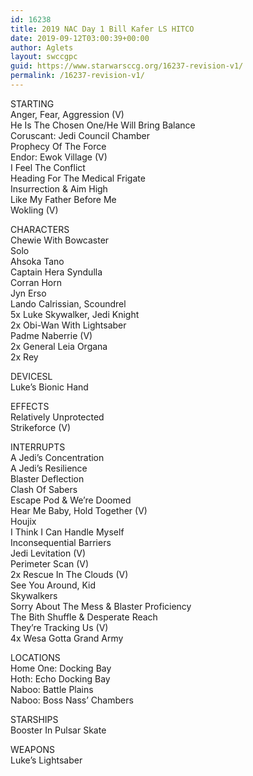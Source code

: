 ```yaml
---
id: 16238
title: 2019 NAC Day 1 Bill Kafer LS HITCO
date: 2019-09-12T03:00:39+00:00
author: Aglets
layout: swccgpc
guid: https://www.starwarsccg.org/16237-revision-v1/
permalink: /16237-revision-v1/
---
```

STARTING  
Anger, Fear, Aggression (V)  
He Is The Chosen One/He Will Bring Balance  
Coruscant: Jedi Council Chamber  
Prophecy Of The Force  
Endor: Ewok Village (V)  
I Feel The Conflict  
Heading For The Medical Frigate  
Insurrection & Aim High  
Like My Father Before Me  
Wokling (V)

CHARACTERS  
Chewie With Bowcaster  
Solo  
Ahsoka Tano  
Captain Hera Syndulla  
Corran Horn  
Jyn Erso  
Lando Calrissian, Scoundrel  
5x Luke Skywalker, Jedi Knight  
2x Obi-Wan With Lightsaber  
Padme Naberrie (V)  
2x General Leia Organa  
2x Rey

DEVICESL  
Luke&#8217;s Bionic Hand

EFFECTS  
Relatively Unprotected  
Strikeforce (V)

INTERRUPTS  
A Jedi&#8217;s Concentration  
A Jedi&#8217;s Resilience  
Blaster Deflection  
Clash Of Sabers  
Escape Pod & We&#8217;re Doomed  
Hear Me Baby, Hold Together (V)  
Houjix  
I Think I Can Handle Myself  
Inconsequential Barriers  
Jedi Levitation (V)  
Perimeter Scan (V)  
2x Rescue In The Clouds (V)  
See You Around, Kid  
Skywalkers  
Sorry About The Mess & Blaster Proficiency  
The Bith Shuffle & Desperate Reach  
They&#8217;re Tracking Us (V)  
4x Wesa Gotta Grand Army

LOCATIONS  
Home One: Docking Bay  
Hoth: Echo Docking Bay  
Naboo: Battle Plains  
Naboo: Boss Nass&#8217; Chambers

STARSHIPS  
Booster In Pulsar Skate

WEAPONS  
Luke&#8217;s Lightsaber